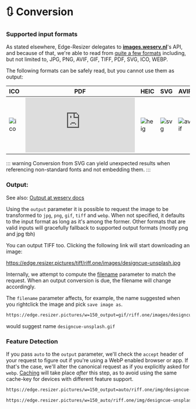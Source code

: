 # 🔃 Conversion


### Supported input formats

As stated elsewhere, Edge-Resizer delegates to [**images.weserv.nl**](https://images.weserv.nl/)'s API, and because of that, we're able to read from [quite a few formats](https://github.com/weserv/images/issues/105#issuecomment-327497304) including, but not limited to, JPG, PNG, AVIF, GIF, TIFF, PDF, SVG, ICO, WEBP.

The following formats can be safely read, but you cannot use them as output:

<span class="gray">

|ICO | PDF |   HEIC   | SVG | AVIF |
|----------|------|---------|  --  | --  |
|![ico](https://edge.resizer.pictures/w=150/riff.one/img/multi_res.ico) |![pdf](https://edge.resizer.pictures/w=150_n=1/riff.one/img/sample_3pages.pdf) |  ![heig](https://edge.resizer.pictures/w=150/riff.one/img/sample1.heic) |  ![svg](https://edge.resizer.pictures/w=128/riff.one/favicon.svg) | ![avif](https://edge.resizer.pictures/w=150/riff.one/img/fox.avif) 

</span>

::: warning
Conversion from SVG can yield unexpected results when referencing non-standard fonts and not embedding them.
:::
### Output: 

See also: [Output at weserv docs](https://images.weserv.nl/docs/format.html#output)


Using the `output` parameter it is possible to request the image to be transformed to `jpg`, `png`, `gif`, `tiff` and `webp`. When not specified, it defaults to the input format as long as it's among the former. Other formats that are valid inputs will gracefully fallback to supported output formats (mostly png and jpg tbh)

<output-formats :formats="[`jpg`, `png`, `gif`, `webp`]" image="https://riff.one/images/designcue-unsplash.jpg"></output-formats>

You can output TIFF too. Clicking the following link will start downloading an image:

https://edge.resizer.pictures/tiff/riff.one/images/designcue-unsplash.jpg



Internally, we attempt to compute the [filename](https://images.weserv.nl/docs/format.html#filename) parameter to match the request. When an output conversion is due, the filename will change accordingly.

The `filename` parameter affects, for example, the name suggested when you rightclick the image and pick `save image as`. 

```html
https://edge.resizer.pictures/w=150_output=gif/riff.one/images/designcue-unsplash.jpg
```

would suggest name `designcue-unsplash.gif`


### Feature Detection

If you pass `auto` to the `output` parameter, we'll check the  `accept` header of your request to figure out if you're using a WebP enabled browser or app. If that's the case, we'll alter the canonical request as if you explicitly asked for `webp`. [Caching](caching.html) will take place *after* this step, as to avoid using the same cache-key for devices with different feature support.

```html
https://edge.resizer.pictures/w=150_output=auto/riff.one/img/designcue-unsplash.jpg

https://edge.resizer.pictures/w=150_auto/riff.one/img/designcue-unsplash.jpg
```